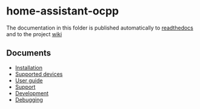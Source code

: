 home-assistant-ocpp
===================

The documentation in this folder is published automatically to [readthedocs](https://home-assistant-ocpp.readthedocs.io)
and to the project [wiki](https://github.com/lbbrhzn/ocpp/wiki)

Documents
---------
* [Installation](installation.md)
* [Supported devices](supported-devices.md)
* [User guide](user-guide.md)
* [Support](support.md)
* [Development](development.md)
* [Debugging](debugging.md)

